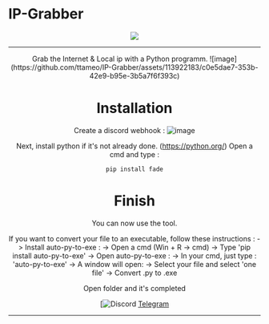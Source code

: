 # IP-Grabber
<div align="center">
<img src="(https://media.discordapp.net/attachments/1090283036324671598/1146408783342469130/254417719-c0e5dae7-353b-42e9-b95e-3b5a7f6f393c.png)">
<hr>
Grab the  Internet &amp; Local ip with a Python programm.
![image](https://github.com/ttameo/IP-Grabber/assets/113922183/c0e5dae7-353b-42e9-b95e-3b5a7f6f393c)

# Installation

Create a discord webhook : 
![image](https://github.com/ttameo/IP-Grabber/assets/113922183/50b11c8f-8fd3-41b3-aebe-ae125ba50d29)

Next, install python if it's not already done. (https://python.org/)
Open a cmd and type :
```
pip install fade
```

# Finish 
You can now use the tool.

If you want to convert your file to an executable, follow these instructions :
 -> Install auto-py-to-exe :
      -> Open a cmd (Win + R -> cmd)
      -> Type 'pip install auto-py-to-exe'
 -> Open auto-py-to-exe :
      -> In your cmd, just type : 'auto-py-to-exe'
 -> A window will open:
      -> Select your file and select 'one file'
 -> Convert .py to .exe

Open folder and it's completed

[![Discord](https://discord.gg/mCxeF7RNMx)
[Telegram](https://t.me/TSH0P)
 </div><hr>
